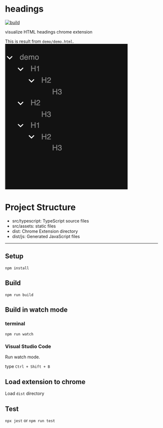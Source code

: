 # headings

[![build](https://github.com/tjmtmmnk/headings/actions/workflows/build.yml/badge.svg)](https://github.com/tjmtmmnk/headings/actions/workflows/build.yml)

visualize HTML headings chrome extension

This is result from `demo/demo.html`.
![](docs/demo.png)

# Project Structure

* src/typescript: TypeScript source files
* src/assets: static files
* dist: Chrome Extension directory
* dist/js: Generated JavaScript files

---
## Setup

```
npm install
```

## Build

```
npm run build
```

## Build in watch mode

### terminal

```
npm run watch
```

### Visual Studio Code

Run watch mode.

type `Ctrl + Shift + B`

## Load extension to chrome

Load `dist` directory

## Test
`npx jest` or `npm run test`

